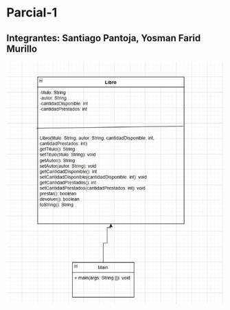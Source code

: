 # Parcial-1

## Integrantes: Santiago Pantoja, Yosman Farid Murillo

![Diagrama UML](diagramaUML.jpg)
